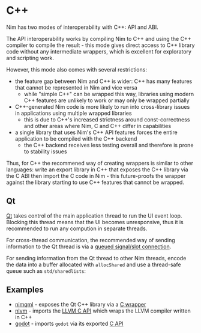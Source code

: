 # C++

Nim has two modes of interoperability with C++: API and ABI.

The API interoperability works by compiling Nim to C++ and using the C++ compiler to compile the result - this mode gives direct access to C++ library code without any intermediate wrappers, which is excellent for exploratory and scripting work.

However, this mode also comes with several restrictions:

* the feature gap between Nim and C++ is wider: C++ has many features that cannot be represented in Nim and vice versa
  * while "simple C++" can be wrapped this way, libraries using modern C++ features are unlikely to work or may only be wrapped partially
* C++-generated Nim code is more likely to run into cross-library issues in applications using multiple wrapped libraries
  * this is due to C++'s increased strictness around const-correctness and other areas where Nim, C and C++ differ in capabilities
* a single library that uses Nim's C++ API features forces the entire application to be compiled with the C++ backend
  * the C++ backend receives less testing overall and therefore is prone to stability issues

Thus, for C++ the recommened way of creating wrappers is similar to other languages: write an export library in C++ that exposes the C++ library via the C ABI then import the C code in Nim - this future-proofs the wrapper against the library starting to use C++ features that cannot be wrapped.

## Qt

[Qt](https://www.qt.io/) takes control of the main application thread to run the UI event loop. Blocking this thread means that the UI becomes unresponsive, thus it is recommended to run any compution in separate threads.

For cross-thread communication, the recommended way of sending information to the Qt thread is via a [queued signal/slot connection](https://doc.qt.io/qt-6/threads-qobject.html#signals-and-slots-across-threads).

For sending information from the Qt thread to other Nim threads, encode the data into a buffer allocated with `allocShared` and use a thread-safe queue such as `std/sharedlists`:

## Examples

* [nimqml](https://github.com/filcuc/nimqml) - exposes the Qt C++ library via a [C wrapper](https://github.com/filcuc/dotherside)
* [nlvm](https://github.com/arnetheduck/nlvm/tree/master/llvm) - imports the [LLVM C API]() which wraps the LLVM compiler written in C++
* [godot](https://github.com/pragmagic/godot-nim) - imports `godot` via its exported [C API](https://docs.godotengine.org/de/stable/tutorials/scripting/gdnative/what_is_gdnative.html)
